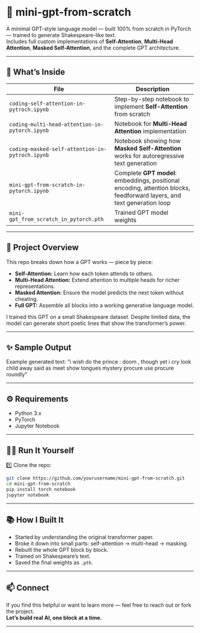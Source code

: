 # 🧠 mini-gpt-from-scratch

A minimal GPT-style language model — built 100% from scratch in PyTorch — trained to generate Shakespeare-like text.  
Includes full custom implementations of **Self-Attention**, **Multi-Head Attention**, **Masked Self-Attention**, and the complete GPT architecture.

---

## 📂 What’s Inside

| File | Description |
|------|--------------|
| `coding-self-attention-in-pytroch.ipynb` | Step-by-step notebook to implement **Self-Attention** from scratch |
| `coding-multi-head-attention-in-pytorch.ipynb` | Notebook for **Multi-Head Attention** implementation |
| `coding-masked-self-attention-in-pytroch.ipynb` | Notebook showing how **Masked Self-Attention** works for autoregressive text generation |
| `mini-gpt-from-scratch-in-pytorch.ipynb` | Complete **GPT model**: embeddings, positional encoding, attention blocks, feedforward layers, and text generation loop |
| `mini-gpt_from_scratch_in_pytorch.pth` | Trained GPT model weights |

---

## 🚀 Project Overview

This repo breaks down how a GPT works — piece by piece:
- **Self-Attention:** Learn how each token attends to others.
- **Multi-Head Attention:** Extend attention to multiple heads for richer representations.
- **Masked Attention:** Ensure the model predicts the next token without cheating.
- **Full GPT:** Assemble all blocks into a working generative language model.

I trained this GPT on a small Shakespeare dataset. Despite limited data, the model can generate short poetic lines that show the transformer’s power.

---

## ✨ Sample Output

Example generated text: "i wish do the prince : doom , though yet i cry look child away said as meet show tongues mystery procure use procure roundly"



---

## ⚙️ Requirements

- Python 3.x
- PyTorch
- Jupyter Notebook

---

## 🏃‍♂️ Run It Yourself

1️⃣ Clone the repo:
```bash
git clone https://github.com/yourusername/mini-gpt-from-scratch.git
cd mini-gpt-from-scratch
pip install torch notebook
jupyter notebook
```

---

## 📚 How I Built It

- Started by understanding the original transformer paper.
- Broke it down into small parts: self-attention → multi-head → masking.
- Rebuilt the whole GPT block by block.
- Trained on Shakespeare’s text.
- Saved the final weights as `.pth`.

---

## 📫 Connect

If you find this helpful or want to learn more — feel free to reach out or fork the project.  
**Let’s build real AI, one block at a time.**

---

